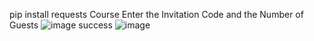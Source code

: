 pip install requests
Course
Enter the Invitation Code and the Number of Guests
![image](https://github.com/amblehjdjsj/bjch/assets/56542871/bb111dcb-e3c5-4003-9a0c-5221fd67f1a8)
success
![image](https://github.com/amblehjdjsj/bjch/assets/56542871/6c747cd5-ade4-44c8-88a7-5129aee4e7a9)
